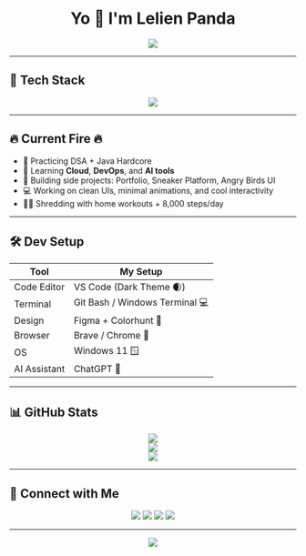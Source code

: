 <h1 align="center">
  Yo 👋 I'm Lelien Panda
</h1>

<p align="center">
  <img src="https://readme-typing-svg.herokuapp.com?font=Fira+Code&size=26&pause=1000&color=F75C7E&center=true&vCenter=true&multiline=true&width=600&height=100&lines=🚀+Full+Stack+Developer+in+the+Making;🔥+Frontend lover+%7C+Backend+Builder;🧠+Learning+Java%2C+DSA%2C+Cloud%2C+AI;💪+Home+Workout+Warrior+%7C+8000+Steps+Daily;😎+UI%2FUX+%2B+Dev+vibes+only" />
</p>

---

## 🚀 Tech Stack

<p align="center">
  <img src="https://skillicons.dev/icons?i=html,css,js,react,nodejs,express,java,mysql,figma,git,github,vscode,aws&perline=8" />
</p>

---

## 🔥 Current Fire 🔥

- 🔁 Practicing DSA + Java Hardcore
- 🧠 Learning **Cloud**, **DevOps**, and **AI tools**
- 🎯 Building side projects: Portfolio, Sneaker Platform, Angry Birds UI
- 💻 Working on clean UIs, minimal animations, and cool interactivity
- 🏋️‍♂️ Shredding with home workouts + 8,000 steps/day

---

## 🛠️ Dev Setup

| Tool           | My Setup                            |
|----------------|--------------------------------------|
| Code Editor    | VS Code (Dark Theme 🌒)              |
| Terminal       | Git Bash / Windows Terminal 💻       |
| Design         | Figma + Colorhunt 🎨                 |
| Browser        | Brave / Chrome 🦁                    |
| OS             | Windows 11 🪟                        |
| AI Assistant   | ChatGPT 🤖                           |

---

## 📊 GitHub Stats

<p align="center">
  <img src="https://github-readme-stats.vercel.app/api?username=lelienpanda&show_icons=true&theme=tokyonight&hide=issues&hide_border=true" />
  <br>
  <img src="https://github-readme-streak-stats.herokuapp.com/?user=lelienpanda&theme=radical&hide_border=true" />
  <br>
  <img src="https://github-readme-stats.vercel.app/api/top-langs/?username=lelienpanda&layout=compact&theme=dracula&hide_border=true" />
</p>

---

## 🤝 Connect with Me

<p align="center">
  <a href="https://github.com/lelienpanda"><img src="https://skillicons.dev/icons?i=github" /></a>
  <a href="https://linkedin.com/in/your-link"><img src="https://skillicons.dev/icons?i=linkedin" /></a>
  <a href="mailto:your.email@example.com"><img src="https://img.shields.io/badge/Gmail-D14836?style=for-the-badge&logo=gmail&logoColor=white"/></a>
  <a href="https://www.instagram.com/your-insta"><img src="https://img.shields.io/badge/Instagram-E4405F?style=for-the-badge&logo=instagram&logoColor=white"/></a>
</p>

---

<p align="center">
  <img src="https://capsule-render.vercel.app/api?type=waving&color=gradient&height=140&section=footer"/>
</p>
